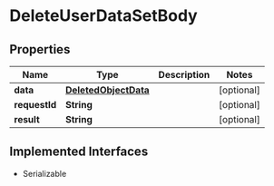 

# DeleteUserDataSetBody

## Properties

Name | Type | Description | Notes
------------ | ------------- | ------------- | -------------
**data** | [**DeletedObjectData**](DeletedObjectData.md) |  |  [optional]
**requestId** | **String** |  |  [optional]
**result** | **String** |  |  [optional]


## Implemented Interfaces

* Serializable


